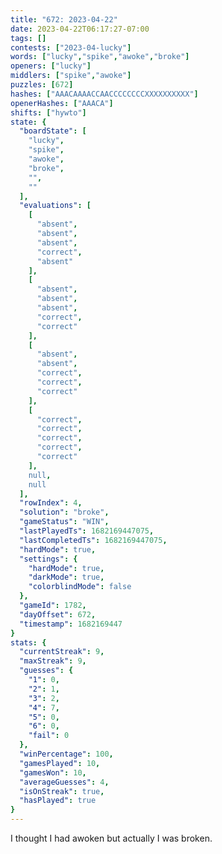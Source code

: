 ```yaml
---
title: "672: 2023-04-22"
date: 2023-04-22T06:17:27-07:00
tags: []
contests: ["2023-04-lucky"]
words: ["lucky","spike","awoke","broke"]
openers: ["lucky"]
middlers: ["spike","awoke"]
puzzles: [672]
hashes: ["AAACAAAACCAACCCCCCCCXXXXXXXXXX"]
openerHashes: ["AAACA"]
shifts: ["hywto"]
state: {
  "boardState": [
    "lucky",
    "spike",
    "awoke",
    "broke",
    "",
    ""
  ],
  "evaluations": [
    [
      "absent",
      "absent",
      "absent",
      "correct",
      "absent"
    ],
    [
      "absent",
      "absent",
      "absent",
      "correct",
      "correct"
    ],
    [
      "absent",
      "absent",
      "correct",
      "correct",
      "correct"
    ],
    [
      "correct",
      "correct",
      "correct",
      "correct",
      "correct"
    ],
    null,
    null
  ],
  "rowIndex": 4,
  "solution": "broke",
  "gameStatus": "WIN",
  "lastPlayedTs": 1682169447075,
  "lastCompletedTs": 1682169447075,
  "hardMode": true,
  "settings": {
    "hardMode": true,
    "darkMode": true,
    "colorblindMode": false
  },
  "gameId": 1782,
  "dayOffset": 672,
  "timestamp": 1682169447
}
stats: {
  "currentStreak": 9,
  "maxStreak": 9,
  "guesses": {
    "1": 0,
    "2": 1,
    "3": 2,
    "4": 7,
    "5": 0,
    "6": 0,
    "fail": 0
  },
  "winPercentage": 100,
  "gamesPlayed": 10,
  "gamesWon": 10,
  "averageGuesses": 4,
  "isOnStreak": true,
  "hasPlayed": true
}
---
```

<!-- more -->
I thought I had awoken but actually I was broken. 
